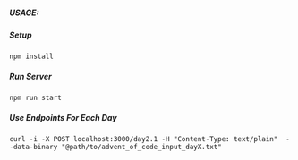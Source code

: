 ##### USAGE:

##### *Setup*
```npm install```

##### *Run Server*
```npm run start```

##### *Use Endpoints For Each Day*
```curl -i -X POST localhost:3000/day2.1 -H "Content-Type: text/plain"  --data-binary "@path/to/advent_of_code_input_dayX.txt"```
